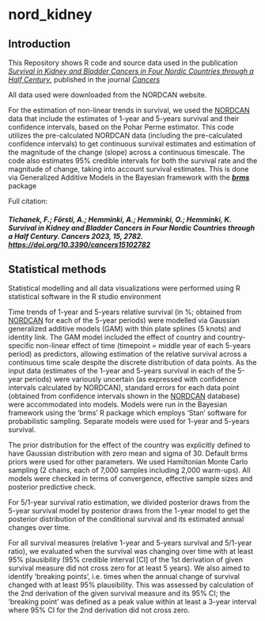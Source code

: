 # nord_kidney

## Introduction
This Repository shows R code and source data used in the publication [*Survival in Kidney and Bladder Cancers in Four Nordic Countries through a Half Century*](https://www.mdpi.com/2072-6694/15/10/2782), published in the journal [*Cancers*](https://www.mdpi.com/journal/cancers)

All data used were downloaded from the NORDCAN website.

For the estimation of non-linear trends in survival, we used the [NORDCAN](https://nordcan.iarc.fr/en) data that include the estimates of 1-year and 5-years survival and their confidence intervals, based on the Pohar Perme estimator. This code utilizes the pre-calculated NORDCAN data (including the pre-calculated confidence intervals) to get continuous survival estimates and estimation of the magnitude of the change (slope) across a continuous timescale. The code also estimates 95% credible intervals for both the survival rate and the magnitude of change, taking into account survival estimates. This is done via Generalized Additive Models in the Bayesian framework with the  [***brms***](https://cran.r-project.org/web/packages/brms/index.html) package

Full citation:

##### Tichanek, F.; Försti, A.; Hemminki, A.; Hemminki, O.; Hemminki, K. Survival in Kidney and Bladder Cancers in Four Nordic Countries through a Half Century. *Cancers* 2023, 15, 2782. https://doi.org/10.3390/cancers15102782



## Statistical methods
Statistical modelling and all data visualizations were performed using R statistical software in the R studio environment

Time trends of 1-year and 5-years relative survival (in %; obtained from [NORDCAN](https://nordcan.iarc.fr/en) for each of the 5-year periods) were modelled via Gaussian generalized additive models (GAM) with thin plate splines (5 knots) and identity link. The GAM model included the effect of country and country-specific non-linear effect of time (timepoint = middle year of each 5-years period) as predictors, allowing estimation of the relative survival across a continuous time scale despite the discrete distribution of data points. As the input data (estimates of the 1-year and 5-years survival in each of the 5-year periods) were variously uncertain (as expressed with confidence intervals calculated by NORDCAN), standard errors for each data point (obtained from confidence intervals shown in the [NORDCAN](https://nordcan.iarc.fr/en) database) were accommodated into models. Models were run in the Bayesian framework using the ‘brms’ R package which employs ‘Stan’ software for probabilistic sampling. Separate models were used for 1-year and 5-years survival.

The prior distribution for the effect of the country was explicitly defined to have Gaussian distribution with zero mean and sigma of 30. Default brms priors were used for other parameters. We used Hamiltonian Monte Carlo sampling (2 chains, each of 7,000 samples including 2,000 warm-ups). All models were checked in terms of convergence, effective sample sizes and posterior predictive check.

For 5/1-year survival ratio estimation, we divided posterior draws from the 5-year survival model by posterior draws from the 1-year model to get the posterior distribution of the conditional survival and its estimated annual changes over time.

For all survival measures (relative 1-year and 5-years survival and 5/1-year ratio), we evaluated when the survival was changing over time with at least 95% plausibility (95% credible interval [CI] of the 1st derivation of given survival measure did not cross zero for at least 5 years). We also aimed to identify ‘breaking points’, i.e. times when the annual change of survival changed with at least 95% plausibility. This was assessed by calculation of the 2nd derivation of the given survival measure and its 95% CI; the ‘breaking point’ was defined as a peak value within at least a 3-year interval where 95% CI for the 2nd derivation did not cross zero.
